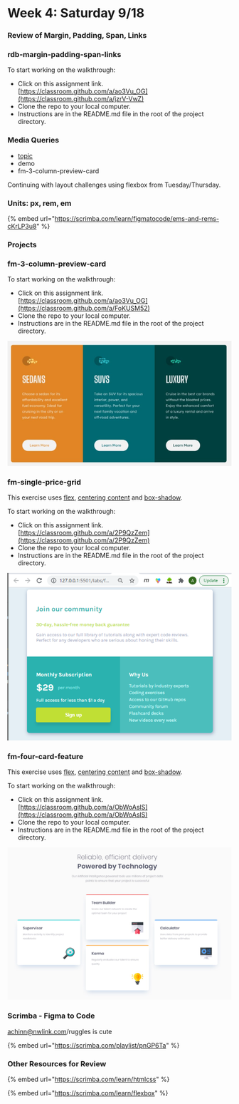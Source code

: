 # Week 4: Saturday 9/18

### Review of Margin, Padding, Span, Links

### rdb-margin-padding-span-links

To start working on the walkthrough:

* Click on this assignment link. [https://classroom.github.com/a/ao3Vu_OG](https://classroom.github.com/a/jzrV-VwZ)
* Clone the repo to your local computer.
* Instructions are in the README.md file in the root of the project directory.

### Media Queries

* [topic](../../../layout/responsive-web-design/media-queries.md)
* demo
* fm-3-column-preview-card

Continuing with layout challenges using flexbox from Tuesday/Thursday.

### Units: px, rem, em

{% embed url="https://scrimba.com/learn/figmatocode/ems-and-rems-cKrLP3u8" %}

### Projects

### fm-3-column-preview-card

To start working on the walkthrough:

* Click on this assignment link. [https://classroom.github.com/a/ao3Vu_OG](https://classroom.github.com/a/FoKUSM52)
* Clone the repo to your local computer.
* Instructions are in the README.md file in the root of the project directory.

![](<../../../.gitbook/assets/image (66).png>)

### fm-single-price-grid

This exercise uses [flex](../../../layout/flexbox.md), [centering content](../../../layout/centering-elements.md) and [box-shadow](../../../misc-topics/box-shadow.md).

To start working on the walkthrough:

* Click on this assignment link. [https://classroom.github.com/a/2P9QzZem](https://classroom.github.com/a/2P9QzZem)
* Clone the repo to your local computer.
* Instructions are in the README.md file in the root of the project directory.

![](<../../../.gitbook/assets/image (47).png>)

### fm-four-card-feature

This exercise uses [flex](../../../layout/flexbox.md), [centering content](../../../layout/centering-elements.md) and [box-shadow](../../../misc-topics/box-shadow.md).

To start working on the walkthrough:

* Click on this assignment link. [https://classroom.github.com/a/ObWoAslS](https://classroom.github.com/a/ObWoAslS)
* Clone the repo to your local computer.
* Instructions are in the README.md file in the root of the project directory.

![](<../../../.gitbook/assets/image (67).png>)

### Scrimba - Figma to Code

achinn@nwlink.com/ruggles is cute

{% embed url="https://scrimba.com/playlist/pnGP6Ta" %}

### Other Resources for Review

{% embed url="https://scrimba.com/learn/htmlcss" %}

{% embed url="https://scrimba.com/learn/flexbox" %}
